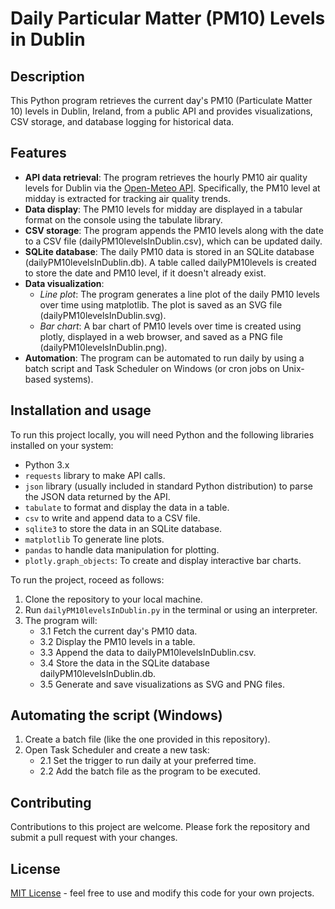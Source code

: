 # Daily Particular Matter (PM10) Levels in Dublin

## Description
This Python program retrieves the current day's PM10 (Particulate Matter 10) levels in Dublin, Ireland, from a public API and provides visualizations, CSV storage, and database logging for historical data.

## Features
- **API data retrieval**: The program retrieves the hourly PM10 air quality levels for Dublin via the [Open-Meteo API](https://open-meteo.com/). Specifically, the PM10 level at midday is extracted for tracking air quality trends.
- **Data display**: The PM10 levels for midday are displayed in a tabular format on the console using the tabulate library.
- **CSV storage**: The program appends the PM10 levels along with the date to a CSV file (dailyPM10levelsInDublin.csv), which can be updated daily.
- **SQLite database**: The daily PM10 data is stored in an SQLite database (dailyPM10levelsInDublin.db). A table called dailyPM10levels is created to store the date and PM10 level, if it doesn't already exist.
- **Data visualization**:
  - *Line plot*: The program generates a line plot of the daily PM10 levels over time using matplotlib. The plot is saved as an SVG file (dailyPM10levelsInDublin.svg).
  - *Bar chart*: A bar chart of PM10 levels over time is created using plotly, displayed in a web browser, and saved as a PNG file (dailyPM10levelsInDublin.png).
- **Automation**: The program can be automated to run daily by using a batch script and Task Scheduler on Windows (or cron jobs on Unix-based systems).

## Installation and usage
To run this project locally, you will need Python and the following libraries installed on your system:
- Python 3.x
- `requests` library to make API calls.
- `json` library (usually included in standard Python distribution) to parse the JSON data returned by the API.
- `tabulate` to format and display the data in a table.
- `csv` to write and append data to a CSV file.
- `sqlite3` to store the data in an SQLite database.
- `matplotlib` To generate line plots.
- `pandas` to handle data manipulation for plotting.
- `plotly.graph_objects`: To create and display interactive bar charts.

To run the project, roceed as follows:
1. Clone the repository to your local machine.
2. Run `dailyPM10levelsInDublin.py` in the terminal or using an interpreter.
3. The program will:
   - 3.1 Fetch the current day's PM10 data.
   - 3.2 Display the PM10 levels in a table.
   - 3.3 Append the data to dailyPM10levelsInDublin.csv.
   - 3.4 Store the data in the SQLite database dailyPM10levelsInDublin.db.
   - 3.5 Generate and save visualizations as SVG and PNG files.

## Automating the script (Windows)
1. Create a batch file (like the one provided in this repository).
2. Open Task Scheduler and create a new task:
   - 2.1 Set the trigger to run daily at your preferred time.
   - 2.2 Add the batch file as the program to be executed.

## Contributing
Contributions to this project are welcome. Please fork the repository and submit a pull request with your changes.

## License
[MIT License](LICENSE.md) - feel free to use and modify this code for your own projects.
